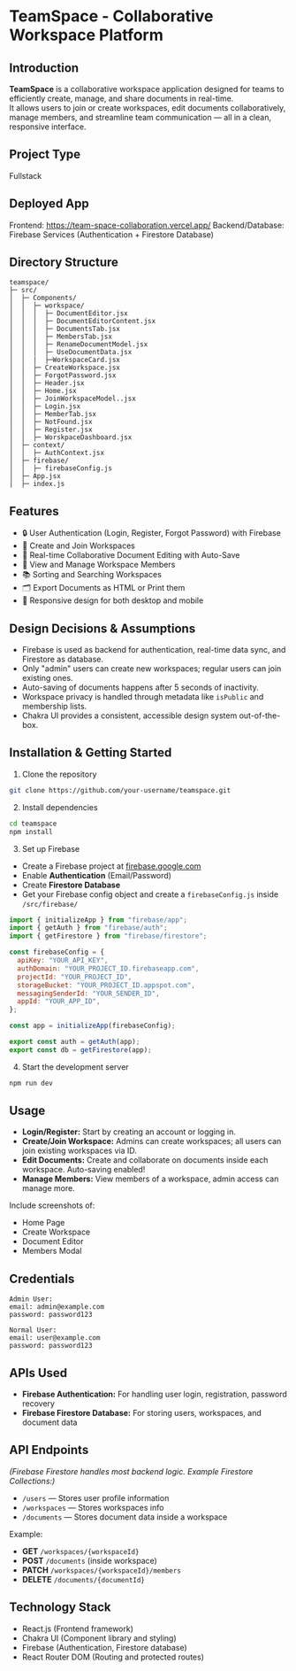 # TeamSpace - Collaborative Workspace Platform

## Introduction

**TeamSpace** is a collaborative workspace application designed for teams to efficiently create, manage, and share documents in real-time.  
It allows users to join or create workspaces, edit documents collaboratively, manage members, and streamline team communication — all in a clean, responsive interface.

## Project Type

Fullstack

## Deployed App

Frontend: https://team-space-collaboration.vercel.app/
Backend/Database: Firebase Services (Authentication + Firestore Database)

## Directory Structure

```
teamspace/
├─ src/
│  ├─ Components/
│  │  ├─ workspace/
│  │  │  ├─ DocumentEditor.jsx
│  │  │  ├─ DocumentEditorContent.jsx
│  │  │  ├─ DocumentsTab.jsx
│  │  │  ├─ MembersTab.jsx
│  │  │  ├─ RenameDocumentModel.jsx
│  │  │  ├─ UseDocumentData.jsx
│  │  |  ├─WorkspaceCard.jsx
│  │  ├─ CreateWorkspace.jsx
│  │  ├─ ForgotPassword.jsx
│  │  ├─ Header.jsx
│  │  ├─ Home.jsx
│  │  ├─ JoinWorkspaceModel..jsx
│  │  ├─ Login.jsx
│  │  ├─ MemberTab.jsx
│  │  ├─ NotFound.jsx
│  │  ├─ Register.jsx
│  │  ├─ WorskpaceDashboard.jsx
│  ├─ context/
│  │  ├─ AuthContext.jsx
│  ├─ firebase/
│  │  ├─ firebaseConfig.js
│  ├─ App.jsx
│  ├─ index.js
```

## Features

- 🔒 User Authentication (Login, Register, Forgot Password) with Firebase
- 🏢 Create and Join Workspaces
- 📄 Real-time Collaborative Document Editing with Auto-Save
- 👥 View and Manage Workspace Members
- 📚 Sorting and Searching Workspaces
- 🗂 Export Documents as HTML or Print them
- 🔄 Responsive design for both desktop and mobile

## Design Decisions & Assumptions

- Firebase is used as backend for authentication, real-time data sync, and Firestore as database.
- Only "admin" users can create new workspaces; regular users can join existing ones.
- Auto-saving of documents happens after 5 seconds of inactivity.
- Workspace privacy is handled through metadata like `isPublic` and membership lists.
- Chakra UI provides a consistent, accessible design system out-of-the-box.

## Installation & Getting Started

1. Clone the repository

```bash
git clone https://github.com/your-username/teamspace.git
```

2. Install dependencies

```bash
cd teamspace
npm install
```

3. Set up Firebase

- Create a Firebase project at [firebase.google.com](https://firebase.google.com/)
- Enable **Authentication** (Email/Password)
- Create **Firestore Database**
- Get your Firebase config object and create a `firebaseConfig.js` inside `/src/firebase/`

```javascript
import { initializeApp } from "firebase/app";
import { getAuth } from "firebase/auth";
import { getFirestore } from "firebase/firestore";

const firebaseConfig = {
  apiKey: "YOUR_API_KEY",
  authDomain: "YOUR_PROJECT_ID.firebaseapp.com",
  projectId: "YOUR_PROJECT_ID",
  storageBucket: "YOUR_PROJECT_ID.appspot.com",
  messagingSenderId: "YOUR_SENDER_ID",
  appId: "YOUR_APP_ID",
};

const app = initializeApp(firebaseConfig);

export const auth = getAuth(app);
export const db = getFirestore(app);
```

4. Start the development server

```bash
npm run dev
```

## Usage

- **Login/Register:** Start by creating an account or logging in.
- **Create/Join Workspace:** Admins can create workspaces; all users can join existing workspaces via ID.
- **Edit Documents:** Create and collaborate on documents inside each workspace. Auto-saving enabled!
- **Manage Members:** View members of a workspace, admin access can manage more.

Include screenshots of:

- Home Page
- Create Workspace
- Document Editor
- Members Modal

## Credentials

```
Admin User:
email: admin@example.com
password: password123

Normal User:
email: user@example.com
password: password123
```

## APIs Used

- **Firebase Authentication:** For handling user login, registration, password recovery
- **Firebase Firestore Database:** For storing users, workspaces, and document data

## API Endpoints

_(Firebase Firestore handles most backend logic. Example Firestore Collections:)_

- `/users` — Stores user profile information
- `/workspaces` — Stores workspaces info
- `/documents` — Stores document data inside a workspace

Example:

- **GET** `/workspaces/{workspaceId}`
- **POST** `/documents` (inside workspace)
- **PATCH** `/workspaces/{workspaceId}/members`
- **DELETE** `/documents/{documentId}`

## Technology Stack

- React.js (Frontend framework)
- Chakra UI (Component library and styling)
- Firebase (Authentication, Firestore database)
- React Router DOM (Routing and protected routes)
